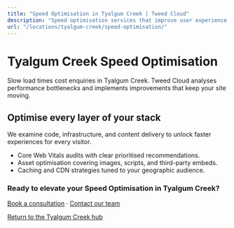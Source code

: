 ```yaml
---
title: "Speed Optimisation in Tyalgum Creek | Tweed Cloud"
description: "Speed optimisation services that improve user experience for Tyalgum Creek visitors."
url: "/locations/tyalgum-creek/speed-optimisation/"
---
```


# Tyalgum Creek Speed Optimisation

Slow load times cost enquiries in Tyalgum Creek. Tweed Cloud analyses performance bottlenecks and implements improvements that keep your site moving.

## Optimise every layer of your stack

We examine code, infrastructure, and content delivery to unlock faster experiences for every visitor.

- Core Web Vitals audits with clear prioritised recommendations.
- Asset optimisation covering images, scripts, and third-party embeds.
- Caching and CDN strategies tuned to your geographic audience.

### Ready to elevate your Speed Optimisation in Tyalgum Creek?

[Book a consultation](/consultation/) · [Contact our team](/contact/)

[Return to the Tyalgum Creek hub](/locations/tyalgum-creek/)
